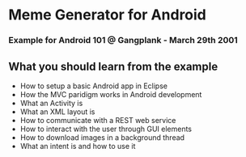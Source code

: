Meme Generator for Android
==========================

### Example for Android 101 @ Gangplank - March 29th 2001

What you should learn from the example
--------------------------------------

- How to setup a basic Android app in Eclipse
- How the MVC paridigm works in Android development
- What an Activity is
- What an XML layout is
- How to communicate with a REST web service
- How to interact with the user through GUI elements
- How to download images in a background thread
- What an intent is and how to use it
